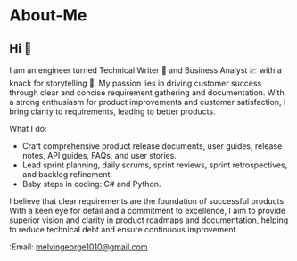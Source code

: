 # About-Me
## Hi :wave:

I am an engineer turned Technical Writer :page_with_curl: and Business Analyst :chart_with_upwards_trend: with a knack for storytelling :stars:. 
My passion lies in driving customer success through clear and concise requirement gathering and documentation. With a strong enthusiasm for product improvements and customer satisfaction, I bring clarity to requirements, leading to better products.

What I do:

- Craft comprehensive product release documents, user guides, release notes, API guides, FAQs, and user stories.
- Lead sprint planning, daily scrums, sprint reviews, sprint retrospectives, and backlog refinement.
- Baby steps in coding: C# and Python.

I believe that clear requirements are the foundation of successful products. With a keen eye for detail and a commitment to excellence, I aim to provide superior vision and clarity in product roadmaps and documentation, helping to reduce technical debt and ensure continuous improvement.

:Email: melvingeorge1010@gmail.com
